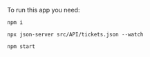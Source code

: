 To run this app you need:

    npm i

    npx json-server src/API/tickets.json --watch

    npm start